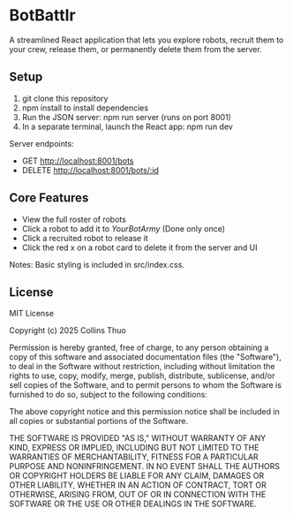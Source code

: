 # BotBattlr

A streamlined React application that lets you explore robots, recruit them to your crew, release them, or permanently delete them from the server.

## Setup

1. git clone this repository
2. npm install to install dependencies
3. Run the JSON server: npm run server (runs on port 8001)
4. In a separate terminal, launch the React app: npm run dev

Server endpoints:

* GET [http://localhost:8001/bots](http://localhost:8001/bots)
* DELETE [http://localhost:8001/bots/:id](http://localhost:8001/bots/:id)

## Core Features

* View the full roster of robots
* Click a robot to add it to *YourBotArmy* (Done only once)
* Click a recruited robot to release it
* Click the red x on a robot card to delete it from the server and UI

Notes: Basic styling is included in src/index.css.

## License

MIT License

Copyright (c) 2025 Collins Thuo

Permission is hereby granted, free of charge, to any person obtaining a copy of this software and associated documentation files (the "Software"), to deal in the Software without restriction, including without limitation the rights to use, copy, modify, merge, publish, distribute, sublicense, and/or sell copies of the Software, and to permit persons to whom the Software is furnished to do so, subject to the following conditions:

The above copyright notice and this permission notice shall be included in all copies or substantial portions of the Software.

THE SOFTWARE IS PROVIDED "AS IS," WITHOUT WARRANTY OF ANY KIND, EXPRESS OR IMPLIED, INCLUDING BUT NOT LIMITED TO THE WARRANTIES OF MERCHANTABILITY, FITNESS FOR A PARTICULAR PURPOSE AND NONINFRINGEMENT. IN NO EVENT SHALL THE AUTHORS OR COPYRIGHT HOLDERS BE LIABLE FOR ANY CLAIM, DAMAGES OR OTHER LIABILITY, WHETHER IN AN ACTION OF CONTRACT, TORT OR OTHERWISE, ARISING FROM, OUT OF OR IN CONNECTION WITH THE SOFTWARE OR THE USE OR OTHER DEALINGS IN THE SOFTWARE.